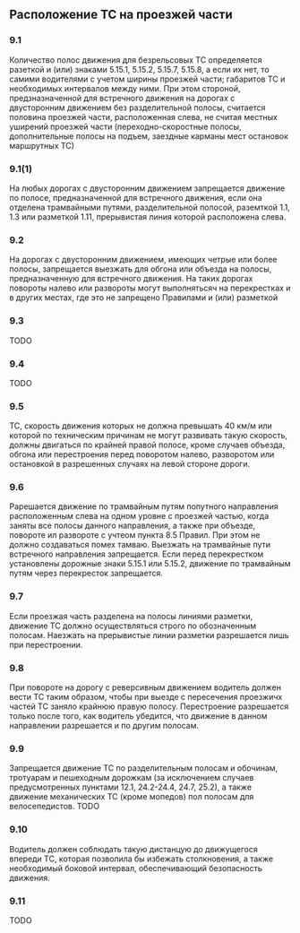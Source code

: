 ## Расположение ТС на проезжей части

### 9.1
Количество полос движения для безрельсовых ТС определяется разеткой и (или) знаками
5.15.1, 5.15.2, 5.15.7, 5.15.8, а если их нет, то самими водителями с учетом ширины
проезжей части; габаритов ТС и необходимых интервалов между ними. При этом стороной,
предзназначенной для встречного движения на дорогах с двусторонним движением без
разделительной полосы, считается половина проезжей части, расположенная слева,
не считая местных уширений проезжей части (переходно-скоростные полосы,
дополнительные полосы на подъем, заездные карманы мест остановок маршрутных ТС)

### 9.1(1)
На любых дорогах с двусторонним движением запрещается движение по полосе,
предназначенной для встречного движения, если она отделена трамвайными путями,
разделительной полосой, раземткой 1.1, 1.3 или разметкой 1.11, прерывистая линия
которой расположена слева.

### 9.2
На дорогах с двусторонним движением, имеющих четрые или более полосы, запрещается
выезжать для обгона или объезда на полосы, предназначенную для встречного движения.
На таких дорогах повороты налево или развороты могут выполнятьсяч на перекрестках и
в других местах, где это не запрещено Правилами и (или) разметкой

### 9.3
TODO

### 9.4
TODO

### 9.5
ТС, скорость движения которых не должна превышать 40 км/м или которой по техническим
причинам не могут развивать такую скорость, должны двигаться по крайней правой полосе,
кроме случаев объезда, обгона или перестроения перед поворотом налево, разворотом или
остановкой в разрешенных случаях на левой стороне дороги.

### 9.6
Рарешается движение по трамвайным путям попутного направления расположенным слева
на одном уровне с проезжей частью, когда заняты все полосы данного направления,
а также при объезде, повороте ил развороте с учтеом пункта 8.5 Правил. При этом
не должно создаваться помех тамваю. Выезжать на трамвайные пути встречного направления
запрещается. Если перед перекрестком установлены дорожные знаки 5.15.1 или 5.15.2,
движение по трамвайным путям через перекресток запрещается.

### 9.7
Если проезжая часть разделена на полосы линиями разметки, движение ТС должно
осуществляться строго по обозначенным полосам. Наезжать на прерывистые линии
разметки разрешается лишь при перестроении.

### 9.8
При повороте на дорогу с реверсивным движением водитель должен вести ТС таким образом,
чтобы при выезде с пересечения проезжичх частей ТС заняло крайнюю правую полосу.
Перестроение разрешается только после того, как водитель убедится, что движение
в данном направлении разрешается и по другим полосам.

### 9.9
Запрещается движение ТС по разделительным полосам и обочинам, тротуарам и пешеходным дорожкам (за исключением случаев предусмотренных пунктами 12.1, 24.2-24.4, 24.7, 25.2), а также движение механических ТС (кроме мопедов) пол полосам для велосепедистов. 
TODO

### 9.10
Водитель должен соблюдать такую дистанцую до движущегося впереди ТС, которая позволила бы избежать столкновения, а также необходимый боковой интервал, обеспечивающий безопасность движения.

### 9.11
TODO
